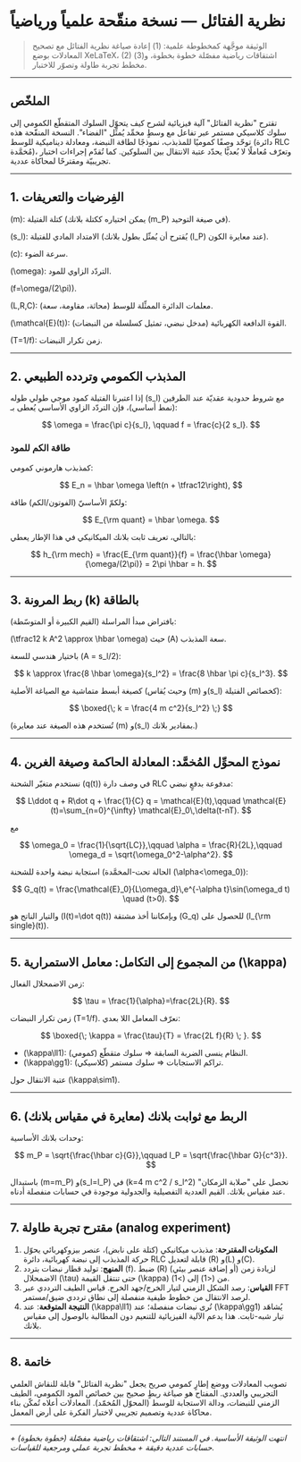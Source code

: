 # نظرية الفتائل — نسخة منقّحة علمياً ورياضياً

> الوثيقة موجَّهة كمخطوطة علمية: (1) إعادة صياغة نظرية الفتائل مع تصحيح المعادلات بوضع XeLaTeX، (2) اشتقاقات رياضية مفصّلة خطوة بخطوة، و(3) مخطط تجربة طاولة وتصوّر للاختبار.

---

## الملخّص

تقترح "نظرية الفتائل" آلية فيزيائية لشرح كيف يتحوّل السلوك المتقطّع الكمومي إلى سلوك كلاسيكي مستمر عبر تفاعل مع وسطٍ مخمِّد يُمثِّل "الفضاء". النسخة المنقّحة هذه توحّد وصفًا كموميًا للمذبذب، نموذجًا لطاقة النبضة، ومعادلة ديناميكية للوسط (دائرة RLC مُخمَّدة)، وتعرّف مُعاملًا لا بُعديًّا يحدّد عتبة الانتقال بين السلوكين. كما تُقدّم إجراءات اختبار تجريبيّة ومقترحًا لمحاكاة عددية.

---

## 1. الفِرضيات والتعريفات

\(m\): كتلة الفتيلة (يمكن اختياره ككتلة بلانك \(m_P\) في صيغة التوحيد).

\(s_l\): الامتداد المادي للفتيلة (يُقترح أن يُمثّل بطول بلانك \(l_P\) عند معايرة الكون).

\(c\): سرعة الضوء.

\(\omega\): التردّد الزاوي للمود.

\(f=\omega/(2\pi)\).

\(L,R,C\): معلمات الدائرة الممثِّلة للوسط (محاثة، مقاومة، سعة).

\(\mathcal{E}(t)\): القوة الدافعة الكهربائية (مدخل نبضي، تمثيل كسلسلة من النبضات).

\(T=1/f\): زمن تكرار النبضات.

---

## 2. المذبذب الكمومي وتردده الطبيعي

إذا اعتبرنا الفتيلة كمود موجي طولي طوله \(s_l\) مع شروط حدودية عقديّة عند الطرفين (نمط أساسي)، فإن التردّد الزاوي الأساسي يُعطى بـ:

$$
\omega = \frac{\pi c}{s_l}, \qquad f = \frac{c}{2 s_l}.
$$

### طاقة الكم للمود

كمذبذب هارموني كمومي:

$$
E_n = \hbar \omega \left(n + \tfrac12\right),
$$

ولكمّ الأساسيّ (الفوتون/الكم) طاقة:

$$
E_{\rm quant} = \hbar \omega.
$$

بالتالي، تعريف ثابت بلانك الميكانيكي في هذا الإطار يعطي:

$$
h_{\rm mech} = \frac{E_{\rm quant}}{f} = \frac{\hbar \omega}{\omega/(2\pi)} = 2\pi \hbar = h.
$$

---

## 3. ربط المرونة \(k\) بالطاقة

بافتراض مبدأ المراسلة (القيم الكبيرة أو المتوسّطة):

\(\tfrac12 k A^2 \approx \hbar \omega\) حيث \(A\) سعة المذبذب.

باختيار هندسي للسعة \(A = s_l/2\):

$$
k \approx \frac{8 \hbar \omega}{s_l^2} = \frac{8 \hbar \pi c}{s_l^3}.
$$

كصيغة أبسط متماشية مع الصياغة الأصلية (وحيث يُقاس \(m\) و\(s_l\) كخصائص الفتيلة):

$$
\boxed{\; k = \frac{4 m c^2}{s_l^2} \;}
$$

(تُستخدم هذه الصيغة عند معايرة \(m\) و\(s_l\) بمقادير بلانك.)

---

## 4. نموذج المحوِّل المُخمَّد: المعادلة الحاكمة وصيغة الغرين

نستخدم متغيّر الشحنة \(q(t)\) في وصف دارة RLC مدفوعة بدفعٍ نبضي:

$$
L\ddot q + R\dot q + \frac{1}{C} q = \mathcal{E}(t),\qquad
\mathcal{E}(t)=\sum_{n=0}^{\infty} \mathcal{E}_0\,\delta(t-nT).
$$

مع

$$
\omega_0 = \frac{1}{\sqrt{LC}},\qquad \alpha = \frac{R}{2L},\qquad \omega_d = \sqrt{\omega_0^2-\alpha^2}.
$$

استجابة نبضة واحدة للشحنة (الحالة تحت-المخمَّدة \(\alpha<\omega_0\)):

$$
G_q(t) = \frac{\mathcal{E}_0}{L\omega_d}\,e^{-\alpha t}\sin(\omega_d t) \quad (t>0).
$$

والتيار الناتج هو \(I(t)=\dot q(t)\) وبإمكاننا أخذ مشتقة \(G_q\) للحصول على \(I_{\rm single}(t)\).

---

## 5. من المجموع إلى التكامل: معامل الاستمرارية \(\kappa\)

زمن الاضمحلال الفعال:

$$
\tau = \frac{1}{\alpha}=\frac{2L}{R}.
$$

زمن تكرار النبضات \(T=1/f\). نعرّف المعامل اللا بعدي:

$$
\boxed{\; \kappa = \frac{\tau}{T} = \frac{2L f}{R} \; }.
$$

- \(\kappa\ll1\): النظام ينسى الضربة السابقة ⇒ سلوك متقطّع (كمومي).  
- \(\kappa\gg1\): تراكم الاستجابات ⇒ سلوك مستمر (كلاسيكي).  

عتبة الانتقال حول \(\kappa\sim1\).

---

## 6. الربط مع ثوابت بلانك (معايرة في مقياس بلانك)

وحدات بلانك الأساسية:

$$
m_P = \sqrt{\frac{\hbar c}{G}},\qquad l_P = \sqrt{\frac{\hbar G}{c^3}}.
$$

باستبدال \(m=m_P\) و\(s_l=l_P\) في \(k=4 m c^2 / s_l^2\) نحصل على "صلابة الزمكان" عند مقياس بلانك. القيم العددية التفصيلية والجدولية موجودة في حسابات منفصلة أدناه.

---

## 7. مقترح تجربة طاولة (analog experiment)

1. **المكونات المقترحة**: مذبذب ميكانيكي (كتلة على نابض)، عنصر بيزوكهربائي يحوّل حركة المذبذب إلى نبضة كهربائية، دائرة RLC قابلة لتعديل \(R\) و\(L\) و\(C\).  
2. **المنهج**: توليد قطار نبضات بتردد \(f\). ضبط \(R\) (أو إضافة عنصر بيئي) لزيادة زمن الاضمحلال \(\tau\) حتى تنتقل القيمة \(\kappa\) من \(<1\) إلى \(>1\).  
3. **القياس**: رصد الشكل الزمني لتيار الخرج/جهد الخرج. قياس الطيف الترددي عبر FFT لرصد الانتقال من خطوط طيفية منفصلة إلى نطاق ترددي ضيق/مستمر.  
4. **النتيجة المتوقعة**: عند \(\kappa\ll1\) تُرى نبضات منفصلة؛ عند \(\kappa\gg1\) يُشاهَد تيار شبه-ثابت. هذا يدعم الآلية الفيزيائية للتنعيم دون المطالبة بالوصول إلى مقياس بلانك.

---

## 8. خاتمة

تصويب المعادلات ووضع إطارٍ كمومي صريح يجعل "نظرية الفتائل" قابلة للنقاش العلمي التجريبي والعددي. المفتاح هو صياغة ربطٍ صحيح بين خصائص المود الكمومي، الطيف الزمني للنبضات، ودالة الاستجابة للوسط (المحوّل المُخمّد). المعادلات أعلاه تُمكّن بناء محاكاة عددية وتصميم تجريبي لاختبار الفكرة على أرض المعمل.


---

*انتهت الوثيقة الأساسية. في المستند التالي: اشتقاقات رياضية مفصّلة (خطوة بخطوة) + حسابات عددية دقيقة + مخطط تجربة عملي ومرجعية للقياسات.*

